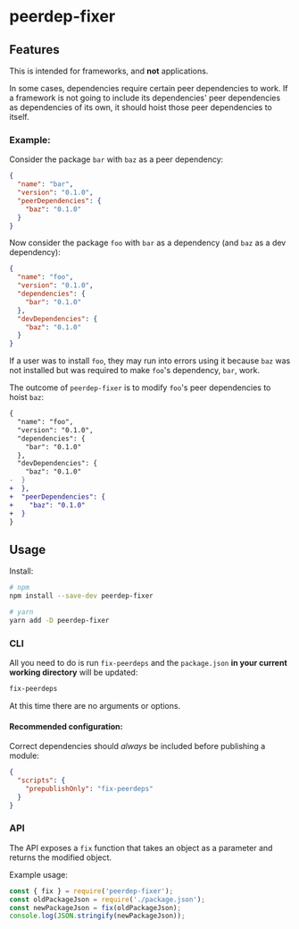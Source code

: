 # peerdep-fixer

## Features

This is intended for frameworks, and **not** applications.

In some cases, dependencies require certain peer dependencies to work. If a framework is not going to include its dependencies' peer dependencies as dependencies of its own, it should hoist those peer dependencies to itself.

### Example:

Consider the package `bar` with `baz` as a peer dependency:

```json
{
  "name": "bar",
  "version": "0.1.0",
  "peerDependencies": {
    "baz": "0.1.0"
  }
}
```

Now consider the package `foo` with `bar` as a dependency (and `baz` as a dev dependency):

```json
{
  "name": "foo",
  "version": "0.1.0",
  "dependencies": {
    "bar": "0.1.0"
  },
  "devDependencies": {
    "baz": "0.1.0"
  }
}
```

If a user was to install `foo`, they may run into errors using it because `baz` was not installed but was required to make `foo`'s dependency, `bar`, work.

The outcome of `peerdep-fixer` is to modify `foo`'s peer dependencies to hoist `baz`:

```diff
{
  "name": "foo",
  "version": "0.1.0",
  "dependencies": {
    "bar": "0.1.0"
  },
  "devDependencies": {
    "baz": "0.1.0"
-  }
+  },
+  "peerDependencies": {
+    "baz": "0.1.0"
+  }
}
```

## Usage

Install:

```bash
# npm
npm install --save-dev peerdep-fixer

# yarn
yarn add -D peerdep-fixer
```

### CLI

All you need to do is run `fix-peerdeps` and the `package.json` **in your current working directory** will be updated:

```bash
fix-peerdeps
```

At this time there are no arguments or options.

#### Recommended configuration:

Correct dependencies should _always_ be included before publishing a module:

```json
{
  "scripts": {
    "prepublishOnly": "fix-peerdeps"
  }
}
```

### API

The API exposes a `fix` function that takes an object as a parameter and returns the modified object.

Example usage:

```javascript
const { fix } = require('peerdep-fixer');
const oldPackageJson = require('./package.json');
const newPackageJson = fix(oldPackageJson);
console.log(JSON.stringify(newPackageJson));
```
